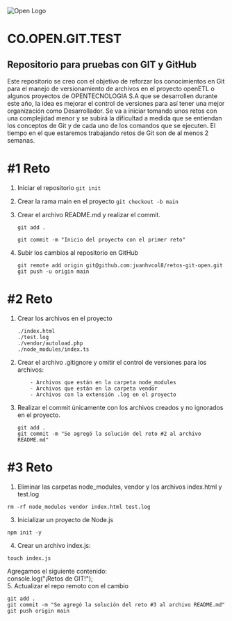 ![Open Logo](https://openits.co/wp-content/uploads/2020/07/log-peque.png)

# CO.OPEN.GIT.TEST

## Repositorio para pruebas con GIT y GitHub

Este repositorio se creo con el objetivo de reforzar los conocimientos en Git para el manejo de versionamiento de archivos en el proyecto openETL o algunos proyectos de OPENTECNOLOGIA S.A que se desarrollen durante este año, la idea es mejorar el control de versiones para así tener una mejor organización como Desarrollador. Se va a iniciar tomando unos retos con una complejidad menor y se subirá la dificultad a medida que se entiendan los conceptos de Git y de cada uno de los comandos que se ejecuten. El tiempo en el que estaremos trabajando retos de Git son de al menos 2 semanas.

# #1 Reto

1. Iniciar el repositorio
`git init`

2. Crear la rama main en el proyecto
`git checkout -b main`

3. Crear el archivo README.md y realizar el commit.
    ```
    git add .

    git commit -m "Inicio del proyecto con el primer reto"
    ```

4. Subir los cambios al repositorio en GitHub
    ```
    git remote add origin git@github.com:juanhvcol8/retos-git-open.git
    git push -u origin main
    ```

# #2 Reto

1. Crear los archivos en el proyecto
    ```
    ./index.html
    ./test.log
    ./vendor/autoload.php
    ./node_modules/index.ts
    ```

2. Crear el archivo .gitignore y omitir el control de versiones para los archivos:
    ```
        - Archivos que están en la carpeta node_modules
        - Archivos que están en la carpeta vendor
        - Archivos con la extensión .log en el proyecto
    ```
3. Realizar el commit únicamente con los archivos creados y no ignorados en el proyecto.
    ```
    git add .
    git commit -m "Se agregó la solución del reto #2 al archivo README.md"
    
    ```
    
    
# #3 Reto

1. Eliminar las carpetas node_modules, vendor y los archivos index.html y test.log
```
rm -rf node_modules vendor index.html test.log
```

3. Inicializar un proyecto de Node.js
```
npm init -y 
```

4. Crear un archivo index.js:
```
touch index.js
```
Agregamos el siguiente contenido:
<br>
console.log("¡Retos de GIT!");
<br>
5. Actualizar el repo remoto con el cambio
```
git add .
git commit -m "Se agregó la solución del reto #3 al archivo README.md"
git push origin main
```
